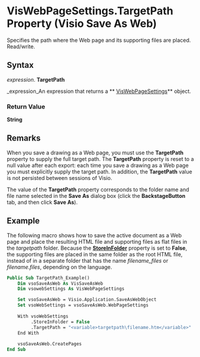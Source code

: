 
# VisWebPageSettings.TargetPath Property (Visio Save As Web)

Specifies the path where the Web page and its supporting files are placed. Read/write.


## Syntax

 _expression_. **TargetPath**

 _expression_An expression that returns a  ** [VisWebPageSettings](http://msdn.microsoft.com/library/14280ea7-e8b1-d4b2-941b-121f2c17f787%28Office.15%29.aspx)** object.


### Return Value

 **String**


## Remarks

When you save a drawing as a Web page, you must use the  **TargetPath** property to supply the full target path. The **TargetPath** property is reset to a null value after each export: each time you save a drawing as a Web page you must explicitly supply the target path. In addition, the **TargetPath** value is not persisted between sessions of Visio.

The value of the **TargetPath** property corresponds to the folder name and file name selected in the **Save As** dialog box (click the **BackstageButton** tab, and then click **Save As**).


## Example

The following macro shows how to save the active document as a Web page and place the resulting HTML file and supporting files as flat files in the  _targetpath_ folder. Because the **[StoreInFolder](ed0cf76a-a68d-cfa7-538c-91df5234a0d0.md)** property is set to **False**, the supporting files are placed in the same folder as the root HTML file, instead of in a separate folder that has the name  _filename_files_ or _filename.files_, depending on the language.


```vb
Public Sub TargetPath_Example()
    Dim vsoSaveAsWeb As VisSaveAsWeb 
    Dim vsowebSettings As VisWebPageSettings

    Set vsoSaveAsWeb = Visio.Application.SaveAsWebObject 
    Set vsoWebSettings = vsoSaveAsWeb.WebPageSettings
 
    With vsoWebSettings
         .StoreInFolder = False
         .TargetPath = "<variable>targetpath\filename.htm</variable>"
    End With
 
    vsoSaveAsWeb.CreatePages 
End Sub

```

